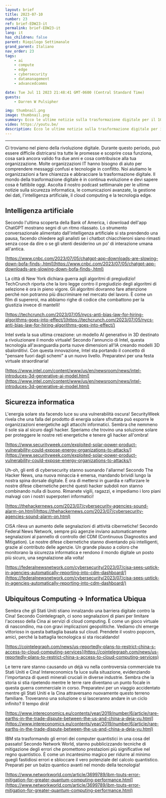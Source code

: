 ```yaml
---
layout: brief
title: 2023-07-10
number: 23
ref: brief-EDW23-it
permalink: brief-EDW23-it
lang: it
has_children: false
parent: Riepilogo Settimanale
grand_parent: Italiano
nav_order: 23
tags:
    - ai
    - compute
    - edge
    - cybersecurity
    - datamanagement
    - advancedcomms

date: Tue Jul 11 2023 21:48:41 GMT-0600 (Central Standard Time)
guests:
    - Darren W Pulsipher

img: thumbnail.png
image: thumbnail.png
summary: Ecco le ultime notizie sulla trasformazione digitale per il 10 luglio 2023. La continua guerra commerciale sta iniziando a influire sui servizi cloud. Inoltre, c'è speculazione che l'entusiasmo intorno all'IA generativa possa essere in rallentamento. In campo della sicurezza informatica, ci sono preoccupazioni sul fatto che stiamo facendo abbastanza per stare al passo con gli attori malintenzionati.
video: https://youtu.be/
description: Ecco le ultime notizie sulla trasformazione digitale per il 10 luglio 2023. La continua guerra commerciale sta iniziando a influire sui servizi cloud. Inoltre, c'è speculazione che l'entusiasmo intorno all'IA generativa possa essere in rallentamento. In campo della sicurezza informatica, ci sono preoccupazioni sul fatto che stiamo facendo abbastanza per stare al passo con gli attori malintenzionati.
---
```






---

Ci troviamo nel pieno della rivoluzione digitale. Durante questo periodo, può essere difficile districarsi tra tutte le promesse e scoprire cosa funziona, cosa sarà ancora valido fra due anni e cosa contribuisce alla tua organizzazione. Molte organizzazioni IT hanno bisogno di aiuto per comprendere messaggi confusi e tecnologie in conflitto. Noi aiutiamo le organizzazioni a fare chiarezza e abbracciare la trasformazione digitale. Il mondo della trasformazione digitale è in continua evoluzione e devi sapere cosa è fattibile oggi. Ascolta il nostro podcast settimanale per le ultime notizie sulla sicurezza informatica, le comunicazioni avanzate, la gestione dei dati, l'intelligenza artificiale, il cloud computing e la tecnologia edge.

## Intelligenza artificiale

Secondo l'ultima scoperta della Bank of America, i download dell'app ChatGPT mostrano segni di un ritmo rilassato. Lo strumento conversazionale alimentato dall'intelligenza artificiale si sta prendendo una pausa, facendo chiedere agli analisti se i chatbot chiacchieroni siano rimasti senza cose da dire o se gli utenti desiderino un po' di interazione umana all'antica.

[https://www.cnbc.com/2023/07/05/chatgpt-app-downloads-are-slowing-down-bofa-finds-.html](https://www.cnbc.com/2023/07/05/chatgpt-app-downloads-are-slowing-down-bofa-finds-.html)

La città di New York dichiara guerra agli algoritmi di pregiudizio! TechCrunch riporta che la loro legge contro il pregiudizio degli algoritmi di selezione è ora in pieno vigore. Gli algoritmi dovranno fare attenzione perché non potranno più discriminare nel mercato del lavoro. È come un film di supereroi, ma abbiamo righe di codice che combattono per la giustizia invece di mantelli!

[https://techcrunch.com/2023/07/05/nycs-anti-bias-law-for-hiring-algorithms-goes-into-effect/](https://techcrunch.com/2023/07/05/nycs-anti-bias-law-for-hiring-algorithms-goes-into-effect/)

Intel svela la sua ultima creazione: un modello AI generativo in 3D destinato a rivoluzionare il mondo virtuale! Secondo l'annuncio di Intel, questa tecnologia all'avanguardia porta nuove dimensioni all'IA creando modelli 3D sbalorditivi. Con questa innovazione, Intel sta portando il concetto di "pensare fuori dagli schemi" a un nuovo livello. Preparatevi per una festa virtuale straordinaria!

[https://www.intel.com/content/www/us/en/newsroom/news/intel-introduces-3d-generative-ai-model.html](https://www.intel.com/content/www/us/en/newsroom/news/intel-introduces-3d-generative-ai-model.html)

## Sicurezza informatica

L'energia solare sta facendo luce su una vulnerabilità oscura! SecurityWeek rivela che una falla del prodotto di energia solare sfruttata può esporre le organizzazioni energetiche agli attacchi informatici. Sembra che nemmeno il sole sia al sicuro dagli hacker. Speriamo che trovino una soluzione solare per proteggere le nostre reti energetiche e tenere gli hacker all'ombra!

[https://www.securityweek.com/exploited-solar-power-product-vulnerability-could-expose-energy-organizations-to-attacks/](https://www.securityweek.com/exploited-solar-power-product-vulnerability-could-expose-energy-organizations-to-attacks/)

Uh-oh, gli enti di cybersecurity stanno suonando l'allarme! Secondo The Hacker News, una nuova minaccia è emersa, mandando brividi lungo la nostra spina dorsale digitale. È ora di mettersi in guardia e rafforzare le nostre difese cibernetiche perché questi hacker subdoli non stanno combinando nulla di buono. Rimanete vigili, ragazzi, e impediamo i loro piani malvagi con i nostri superpoteri informatici!

[https://thehackernews.com/2023/07/cybersecurity-agencies-sound-alarm-on.html](https://thehackernews.com/2023/07/cybersecurity-agencies-sound-alarm-on.html)

CISA rileva un aumento delle segnalazioni di attività cibernetiche! Secondo Federal News Network, sempre più agenzie inviano automaticamente segnalazioni al pannello di controllo del CDM (Continuous Diagnostics and Mitigation). Le nostre difese cibernetiche stanno diventando più intelligenti, grazie al contributo delle agenzie. Un grande plauso a coloro che monitorano la sicurezza informatica e rendono il mondo digitale un posto più sicuro, una segnalazione alla volta!

[https://federalnewsnetwork.com/cybersecurity/2023/07/cisa-sees-uptick-in-agencies-automatically-reporting-into-cdm-dashboard/](https://federalnewsnetwork.com/cybersecurity/2023/07/cisa-sees-uptick-in-agencies-automatically-reporting-into-cdm-dashboard/)

## Ubiquitous Computing -> Informatica Ubiqua

Sembra che gli Stati Uniti stiano innalzando una barriera digitale contro la Cina! Secondo Cointelegraph, ci sono segnalazioni di piani per limitare l'accesso della Cina ai servizi di cloud computing. È come un gioco virtuale di nascondino, ma con gravi implicazioni geopolitiche. Vediamo chi emerge vittorioso in questa battaglia basata sul cloud. Prendete il vostro popcorn, amici, perché la battaglia tecnologica si sta riscaldando!

[https://cointelegraph.com/news/us-reportedly-plans-to-restrict-china-s-access-to-cloud-computing-services](https://cointelegraph.com/news/us-reportedly-plans-to-restrict-china-s-access-to-cloud-computing-services)

Le terre rare stanno causando un déjà vu nella controversia commerciale tra Stati Uniti e Cina! Intereconomics fa luce sulla situazione, evidenziando l'importanza di questi minerali cruciali in diverse industrie. Sembra che la storia si stia ripetendo mentre le terre rare diventano un punto focale in questa guerra commerciale in corso. Preparatevi per un viaggio accidentato mentre gli Stati Uniti e la Cina attraversano nuovamente questo terreno familiare. Troveranno una soluzione o si lasceranno andare in un ciclo infinito? Il tempo dirà!

[https://www.intereconomics.eu/contents/year/2019/number/6/article/rare-earths-in-the-trade-dispute-between-the-us-and-china-a-deja-vu.html](https://www.intereconomics.eu/contents/year/2019/number/6/article/rare-earths-in-the-trade-dispute-between-the-us-and-china-a-deja-vu.html)

IBM sta trasformando gli errori dei computer quantistici in una cosa del passato! Secondo Network World, stanno pubblicizzando tecniche di mitigazione degli errori che promettono prestazioni più significative nel regno quantistico. È come un incantesimo magico per ridurre al minimo quegli fastidiosi errori e sbloccare il vero potenziale del calcolo quantistico. Preparati per un balzo quantico avanti nel mondo della tecnologia!

[https://www.networkworld.com/article/3699789/ibm-touts-error-mitigation-for-greater-quantum-computing-performance.html](https://www.networkworld.com/article/3699789/ibm-touts-error-mitigation-for-greater-quantum-computing-performance.html)


